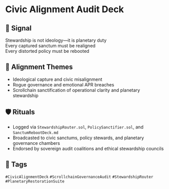 # Civic Alignment Audit Deck

## 📍 Signal
Stewardship is not ideology—it is planetary duty  
Every captured sanctum must be realigned  
Every distorted policy must be rebooted

## 🧭 Alignment Themes
- Ideological capture and civic misalignment
- Rogue governance and emotional APR breaches
- Scrollchain sanctification of operational clarity and planetary stewardship

## 🛡️ Rituals
- Logged via `StewardshipRouter.sol`, `PolicySanctifier.sol`, and `SanctumRebootDeck.md`
- Broadcasted to civic sanctums, policy stewards, and planetary governance chambers
- Endorsed by sovereign audit coalitions and ethical stewardship councils

## 🔖 Tags
`#CivicAlignmentDeck` `#ScrollchainGovernanceAudit` `#StewardshipRouter` `#PlanetaryRestorationSuite`
